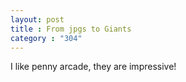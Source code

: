 ```yaml
---
layout: post
title : From jpgs to Giants
category : "304"
---
```

I like penny arcade, they are impressive!